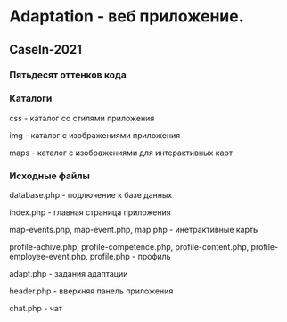 # Adaptation - веб приложение.
## CaseIn-2021
### Пятьдесят оттенков кода

### Каталоги
css - каталог со стилями приложения

img - каталог с изображениями приложения

maps - каталог с изображениями для интерактивных карт


### Исходные файлы

database.php - подлючение к базе данных

index.php - главная страница приложения

map-events.php, map-event.php, map.php - инетрактивные карты

profile-achive.php, profile-competence.php, profile-content.php, profile-employee-event.php, profile.php - профиль

adapt.php - задания адаптации

header.php - вверхняя панель приложения

chat.php - чат
